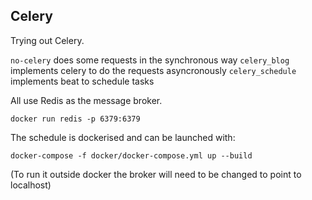 Celery
------

Trying out Celery.

`no-celery` does some requests in the synchronous way
`celery_blog` implements celery to do the requests asyncronously
`celery_schedule` implements beat to schedule tasks


All use Redis as the message broker.

    docker run redis -p 6379:6379

The schedule is dockerised and can be launched with:

    docker-compose -f docker/docker-compose.yml up --build

(To run it outside docker the broker will need to be changed to point to localhost)
